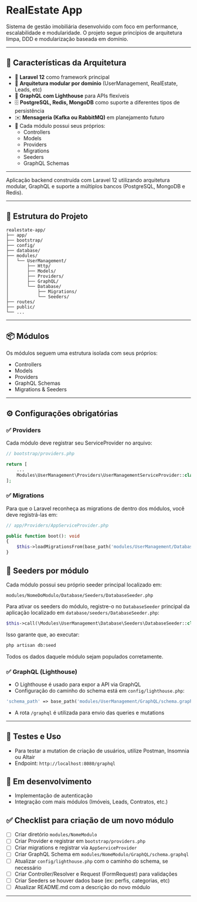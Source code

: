 # RealEstate App

Sistema de gestão imobiliária desenvolvido com foco em performance, escalabilidade e modularidade.
O projeto segue princípios de arquitetura limpa, DDD e modularização baseada em domínio.

---

## 🧱 Características da Arquitetura

- 🔧 **Laravel 12** como framework principal
- 🧩 **Arquitetura modular por domínio** (UserManagement, RealEstate, Leads, etc)
- 📡 **GraphQL com Lighthouse** para APIs flexíveis
- 🗄️ **PostgreSQL, Redis, MongoDB** como suporte a diferentes tipos de persistência
- ✉️ **Mensageria (Kafka ou RabbitMQ)** em planejamento futuro
- 📁 Cada módulo possui seus próprios:
  - Controllers
  - Models
  - Providers
  - Migrations
  - Seeders
  - GraphQL Schemas

---

Aplicação backend construída com Laravel 12 utilizando arquitetura modular, GraphQL e suporte a múltiplos bancos (PostgreSQL, MongoDB e Redis).

---

## 📁 Estrutura do Projeto

```
realestate-app/
├── app/
├── bootstrap/
├── config/
├── database/
├── modules/
│   └── UserManagement/
│       ├── Http/
│       ├── Models/
│       ├── Providers/
│       ├── GraphQL/
│       └── Database/
│           ├── Migrations/
│           └── Seeders/
├── routes/
├── public/
└── ...
```

---

## 📦 Módulos

Os módulos seguem uma estrutura isolada com seus próprios:

- Controllers
- Models
- Providers
- GraphQL Schemas
- Migrations & Seeders

---

## ⚙️ Configurações obrigatórias

### ✅ Providers

Cada módulo deve registrar seu ServiceProvider no arquivo:

```php
// bootstrap/providers.php

return [
    ...
    Modules\UserManagement\Providers\UserManagementServiceProvider::class,
];
```

### ✅ Migrations

Para que o Laravel reconheça as migrations de dentro dos módulos, você deve registrá-las em:

```php
// app/Providers/AppServiceProvider.php

public function boot(): void
{
    $this->loadMigrationsFrom(base_path('modules/UserManagement/Database/Migrations'));
}
```


## 🧬 Seeders por módulo

Cada módulo possui seu próprio seeder principal localizado em:

```
modules/NomeDoModulo/Database/Seeders/DatabaseSeeder.php
```

Para ativar os seeders do módulo, registre-o no `DatabaseSeeder` principal da aplicação localizado em `database/seeders/DatabaseSeeder.php`:

```php
$this->call(\Modules\UserManagement\Database\Seeders\DatabaseSeeder::class);
```

Isso garante que, ao executar:

```bash
php artisan db:seed
```

Todos os dados daquele módulo sejam populados corretamente.

### ✅ GraphQL (Lighthouse)

- O Lighthouse é usado para expor a API via GraphQL
- Configuração do caminho do schema está em `config/lighthouse.php`:

```php
'schema_path' => base_path('modules/UserManagement/GraphQL/schema.graphql'),
```

- A rota `/graphql` é utilizada para envio das queries e mutations

---

## 🧪 Testes e Uso

- Para testar a mutation de criação de usuários, utilize Postman, Insomnia ou Altair
- Endpoint: `http://localhost:8080/graphql`

## 🚧 Em desenvolvimento

- Implementação de autenticação
- Integração com mais módulos (Imóveis, Leads, Contratos, etc.)
## ✅ Checklist para criação de um novo módulo

- [ ] Criar diretório `modules/NomeModulo`
- [ ] Criar Provider e registrar em `bootstrap/providers.php`
- [ ] Criar migrations e registrar via `AppServiceProvider`
- [ ] Criar GraphQL Schema em `modules/NomeModulo/GraphQL/schema.graphql`
- [ ] Atualizar `config/lighthouse.php` com o caminho do schema, se necessário
- [ ] Criar Controller/Resolver e Request (FormRequest) para validações
- [ ] Criar Seeders se houver dados base (ex: perfis, categorias, etc)
- [ ] Atualizar README.md com a descrição do novo módulo

---
